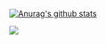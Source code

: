 [![Anurag's github stats](https://github-readme-stats.vercel.app/api?username=mengshouer)](https://github.com/anuraghazra/github-readme-stats)


[![](https://chat.getloli.com/room/@mengshouer.github/svg?width=600&height=100&limit=20&theme=light&title=mengshouer@github:%20~&fontSize=13)](https://chat.getloli.com/room/@mengshouer.github?title=mengshouer的留言板)


<!--
**mengshouer/mengshouer** is a ✨ _special_ ✨ repository because its `README.md` (this file) appears on your GitHub profile.

Here are some ideas to get you started:

- 🔭 I’m currently working on ...
- 🌱 I’m currently learning ...
- 👯 I’m looking to collaborate on ...
- 🤔 I’m looking for help with ...
- 💬 Ask me about ...
- 📫 How to reach me: ...
- 😄 Pronouns: ...
- ⚡ Fun fact: ...
-->
